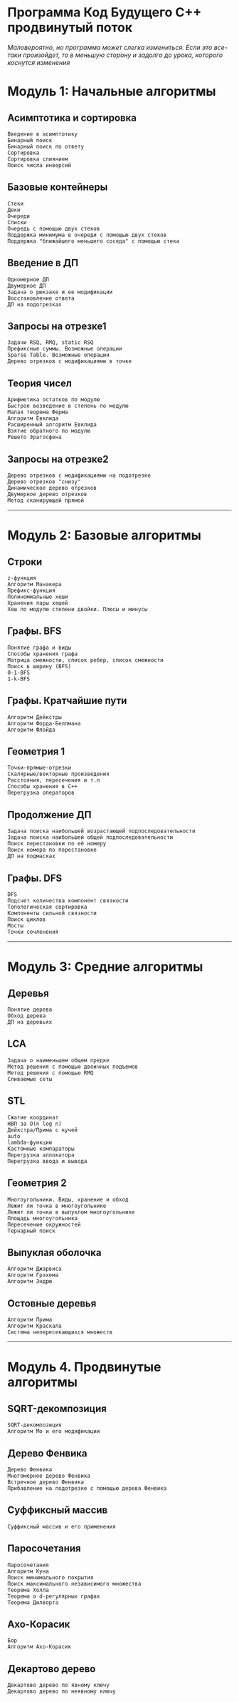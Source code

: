 Программа Код Будущего С++ продвинутый поток
==========

_Маловероятно, но программа может слегка измениться. Если это все-таки произойдет, то в меньшую сторону и задолго до урока, которого коснутся изменения_

# Модуль 1: Начальные алгоритмы

## Асимптотика и сортировка
```
Введение в асимптотику
Бинарный поиск
Бинарный поиск по ответу
Сортировка 
Сортировка слиянием
Поиск числа инверсий
```

## Базовые контейнеры
```
Стеки
Деки
Очереди
Списки
Очередь с помощью двух стеков
Поддержка минимума в очереди с помощью двух стеков
Поддержка "ближайшего меньшего соседа" с помощью стека
```


## Введение в ДП
```
Одномерное ДП
Двумерное ДП
Задача о рюкзаке и ее модификации
Восстановление ответа
ДП на подотрезках
```

## Запросы на отрезке1
```
Задачи RSQ, RMQ, static RSQ
Префиксные суммы. Возможные операции
Sparse Table. Возможные операции
Дерево отрезков с модификациями в точке
```

## Теория чисел
```
Арифметика остатков по модулю
Быстрое возведение в степень по модулю
Малая теорема Ферма
Алгоритм Евклида
Расширенный алгоритм Евклида
Взятие обратного по модулю
Решето Эратосфена
```

## Запросы на отрезке2
```
Дерево отрезков с модификациями на подотрезке
Дерево отрезков "снизу"
Динамическое дерево отрезков
Двумерное дерево отрезков
Метод сканирующей прямой
```

-------------------------------


# Модуль 2: Базовые алгоритмы


## Строки
```
z-функция
Алгоритм Манакера
Префикс-функция
Полиномиальные хеши
Хранения пары хешей
Хеш по модулю степени двойки. Плюсы и минусы
```


## Графы. BFS
```
Понятие графа и виды
Способы хранения графа
Матрица смежности, список ребер, список смежности
Поиск в ширину (BFS)
0-1-BFS
1-k-BFS
```

## Графы. Кратчайшие пути
```
Алгоритм Дейкстры
Алгоритм Форда-Беллмана
Алгоритм Флойда
```

## Геометрия 1
```
Точки-прямые-отрезки
Скалярные/векторные произведения
Расстояния, пересечения и т.п
Способы хранения в С++
Перегрузка операторов
```

## Продолжение ДП
```
Задача поиска наибольшей возрастающей подпоследовательности
Задача поиска наибольшей общей подпоследовательности
Поиск перестановки по её номеру
Поиск номера по перестановке	
ДП на подмасках
```

## Графы. DFS
```
DFS
Подсчет количества компонент связности
Топологическая сортировка
Компоненты сильной связности
Поиск циклов
Мосты
Точки сочленения
```


-------------------------------

# Модуль 3: Средние алгоритмы

## Деревья
```
Понятие дерева
Обход дерева
ДП на деревьях
```

## LCA
```
Задача о наименьшем общем предке
Метод решения с помощью двоичных подъемов
Метод решения с помощью RMQ
Сливаемые сеты
```

## STL
```
Сжатие координат
НВП за O(n log n)
Дейкстра/Прима с кучей
auto
lambda-функции
Кастомные компараторы
Перегрузка аллокатора
Перегрузка ввода и вывода
```

## Геометрия 2
```
Многоугольники. Виды, хранение и обход
Лежит ли точка в многоугольнике
Лежит ли точка в выпуклом многоугольнике
Площадь многоугольника
Пересечение окружностей
Тернарный поиск
```

## Выпуклая оболочка
```
Алгоритм Джарвиса
Алгоритм Грэхема
Алгоритм Эндрю
```


## Остовные деревья
```
Алгоритм Прима
Алгоритм Краскала
Система непересекающихся множеств
```



-------------------------------

# Модуль 4. Продвинутые алгоритмы

## SQRT-декомпозиция
```
SQRT-декомпозиция
Алгоритм Мо и его модификации	
```


## Дерево Фенвика
```
Дерево Фенвика
Многомерное дерево Фенвика
Встречное дерево Фенвика
Прибавление на подотрезке с помощью дерева Фенвика
```

## Суффиксный массив
```
Суффиксный массив и его применения
```

## Паросочетания
```
Паросочетания
Алгоритм Куна
Поиск минимального покрытия
Поиск максимального независимого множества
Теорема Холла
Теорема о d-регулярных графах
Теорема Дилворта
```

## Ахо-Корасик
```
Бор
Алгоритм Ахо-Корасик
```

## Декартово дерево
```
Декартово дерево по явному ключу
Декартово дерево по неявному ключу
```

